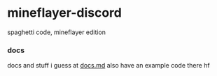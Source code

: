 # mineflayer-discord
spaghetti code, mineflayer edition

### docs
docs and stuff i guess at [docs.md](https://github.com/ARandomAssGuy/mineflayer-discord#docs.md)
also have an example code there
hf
